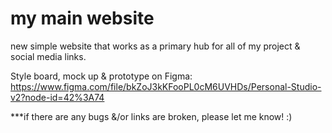 # my main website
 new simple website that works as a primary hub for all of my project & social media links.
 
Style board, mock up & prototype on Figma: 
 https://www.figma.com/file/bkZoJ3kKFooPL0cM6UVHDs/Personal-Studio-v2?node-id=42%3A74
 
 
 ***if there are any bugs &/or links are broken, please let me know! :)
